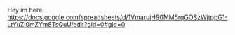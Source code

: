 Hey im here
https://docs.google.com/spreadsheets/d/1VmarujH90MM5rqGOSzWjtppG1-LtYuZi0mZYm8TsQuU/edit?gid=0#gid=0
